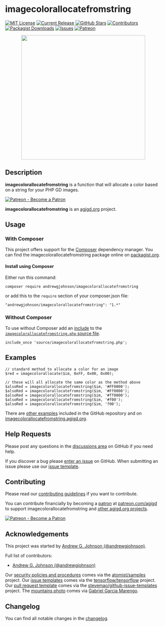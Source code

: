 # imagecolorallocatefromstring

[![MIT License](https://img.shields.io/badge/license-MIT-0366d6.png?colorB=0366d6&style=flat-square)](https://github.com/andrewgjohnson/imagecolorallocatefromstring/blob/master/LICENSE)
[![Current Release](https://img.shields.io/github/release/andrewgjohnson/imagecolorallocatefromstring.png?colorB=0366d6&style=flat-square&logoColor=white&logo=github)](https://github.com/andrewgjohnson/imagecolorallocatefromstring/releases)
[![GitHub Stars](https://img.shields.io/github/stars/andrewgjohnson/imagecolorallocatefromstring.png?colorB=0366d6&style=flat-square&logoColor=white&logo=github)](https://github.com/andrewgjohnson/imagecolorallocatefromstring/stargazers)
[![Contributors](https://img.shields.io/github/contributors/andrewgjohnson/imagecolorallocatefromstring.png?colorB=0366d6&style=flat-square&logoColor=white&logo=github)](https://github.com/andrewgjohnson/imagecolorallocatefromstring/graphs/contributors)
[![Packagist Downloads](https://img.shields.io/packagist/dt/andrewgjohnson/imagecolorallocatefromstring.png?colorB=0366d6&style=flat-square&logoColor=white&logo=packagist)](https://packagist.org/packages/andrewgjohnson/imagecolorallocatefromstring/stats)
[![Issues](https://img.shields.io/github/issues/andrewgjohnson/imagecolorallocatefromstring.png?colorB=0366d6&style=flat-square&logoColor=white&logo=github)](https://github.com/andrewgjohnson/imagecolorallocatefromstring/issues)
[![Patreon](https://img.shields.io/endpoint.png?url=https%3A%2F%2Fshieldsio-patreon.vercel.app%2Fapi%3Fusername%3Dagjgd%26type%3Dpatrons&colorB=0366d6&style=flat-square&logoColor=white&logo=patreon)](https://patreon.com/agjgd)

<p align="center"><a href="https://imagecolorallocatefromstring.agjgd.org/" title=""><img src="https://imagecolorallocatefromstring.agjgd.org/documentation/imagecolorallocatefromstring.agjgd.org/images/avatar.png" alt="" title="" width="400" id="avatar" /></a></p>

## Description

**imagecolorallocatefromstring** is a function that will allocate a color based on a string for your PHP GD images.

[![Patreon - Become a Patron](https://raster.shields.io/badge/Patreon%20-become%20a%20Patron-FD334A.png?style=for-the-badge&logo=patreon&logoColor=FD334A)](https://patreon.com/agjgd)

**imagecolorallocatefromstring** is an [agjgd.org](https://agjgd.org) project.

## Usage

### With Composer

This project offers support for the [Composer](https://getcomposer.org/) dependency manager. You can find the imagecolorallocatefromstring package online on [packagist.org](https://packagist.org/packages/andrewgjohnson/imagecolorallocatefromstring).

#### Install using Composer

Either run this command:

    composer require andrewgjohnson/imagecolorallocatefromstring

or add this to the `require` section of your composer.json file:

    "andrewgjohnson/imagecolorallocatefromstring": "1.*"

### Without Composer

To use without Composer add an [include](http://php.net/manual/function.include.php) to the [`imagecolorallocatefromstring.php` source file](https://raw.githubusercontent.com/andrewgjohnson/imagecolorallocatefromstring/master/source/imagecolorallocatefromstring.php).

    include_once 'source/imagecolorallocatefromstring.php';

## Examples

    // standard method to allocate a color for an image
    $red = imagecolorallocate($im, 0xFF, 0x00, 0x00);

    // these will all allocate the same color as the method above
    $alsoRed = imagecolorallocatefromstring($im, '#FF0000');
    $alsoRed = imagecolorallocatefromstring($im, '#Ff0000');
    $alsoRed = imagecolorallocatefromstring($im, '#ff0000');
    $alsoRed = imagecolorallocatefromstring($im, '#f00');
    $alsoRed = imagecolorallocatefromstring($im, 'f00');

There are [other examples](https://github.com/andrewgjohnson/imagecolorallocatefromstring/tree/master/examples) included in the GitHub repository and on [imagecolorallocatefromstring.agjgd.org](https://imagecolorallocatefromstring.agjgd.org/examples/).

## Help Requests

Please post any questions in the [discussions area](https://github.com/andrewgjohnson/imagecolorallocatefromstring/discussions) on GitHub if you need help.

If you discover a bug please [enter an issue](https://github.com/andrewgjohnson/imagecolorallocatefromstring/issues/new) on GitHub. When submitting an issue please use our [issue template](https://github.com/andrewgjohnson/imagecolorallocatefromstring/blob/master/ISSUE_TEMPLATE.md).

## Contributing

Please read our [contributing guidelines](https://github.com/andrewgjohnson/imagecolorallocatefromstring/blob/master/CONTRIBUTING.md) if you want to contribute.

You can contribute financially by becoming a [patron](https://patreon.com/agjgd) at [patreon.com/agjgd](https://patreon.com/agjgd) to support imagecolorallocatefromstring and [other agjgd.org projects](https://agjgd.org/projects/).

[![Patreon - Become a Patron](https://raster.shields.io/badge/Patreon%20-become%20a%20Patron-FD334A.png?style=for-the-badge&logo=patreon&logoColor=FD334A)](https://patreon.com/agjgd)

## Acknowledgements

This project was started by [Andrew G. Johnson (@andrewgjohnson)](https://github.com/andrewgjohnson).

Full list of contributors:
 * [Andrew G. Johnson (@andrewgjohnson)](https://github.com/andrewgjohnson)

Our [security policies and procedures](https://github.com/andrewgjohnson/imagecolorallocatefromstring/blob/master/.github/SECURITY.md) comes via the [atomist/samples](https://github.com/atomist/samples/blob/master/SECURITY.md) project. Our [issue templates](https://github.com/andrewgjohnson/imagecolorallocatefromstring/tree/master/.github/ISSUE_TEMPLATE) comes via the [tensorflow/tensorflow](https://github.com/tensorflow/tensorflow/blob/master/SECURITY.md) project. Our [pull request template](https://github.com/andrewgjohnson/imagecolorallocatefromstring/blob/master/.github/PULL_REQUEST_TEMPLATE.md) comes via the [stevemao/github-issue-templates](https://github.com/stevemao/github-issue-templates) project. The [mountains photo](https://unsplash.com/photos/qJvpykJ5SKs) comes via [Gabriel Garcia Marengo](https://unsplash.com/@gabrielgm).

## Changelog

You can find all notable changes in the [changelog](https://github.com/andrewgjohnson/imagecolorallocatefromstring/blob/master/CHANGELOG.md).
